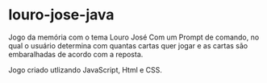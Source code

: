 # louro-jose-java

Jogo da memória com o tema Louro José
Com um Prompt de comando, no qual o usuário determina com quantas cartas quer jogar e as cartas são embaralhadas de acordo com a reposta.



Jogo criado utlizando JavaScript, Html e CSS.
